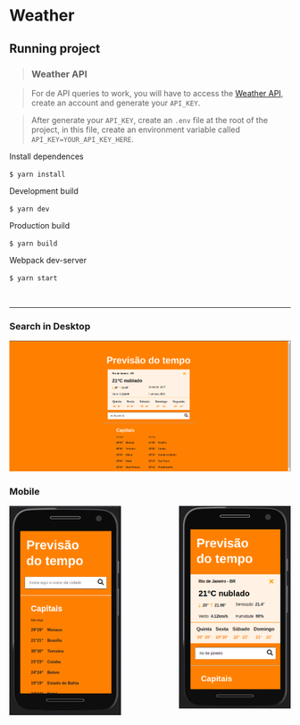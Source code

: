 # Weather

## Running project

>### Weather API

> For de API queries to work, you will have to access the [Weather API](https://openweathermap.org/api), create an account and generate your `API_KEY`.

> After generate your `API_KEY`, create an `.env` file at the root of the project, in this file, create an environment variable called `API_KEY=YOUR_API_KEY_HERE`.


Install dependences

`$ yarn install`

Development build

`$ yarn dev`

Production build

 `$ yarn build`

Webpack dev-server

`$ yarn start`

<br />
<hr  />


### Search in Desktop
![Desktp](.doc/desktop-consult.png)


### Mobile
<div>
    <img width="200px" align="left" src=".doc/mobile.png" >
    <img width="200px" align="right" src=".doc/mobile-consult.png" >
</div>